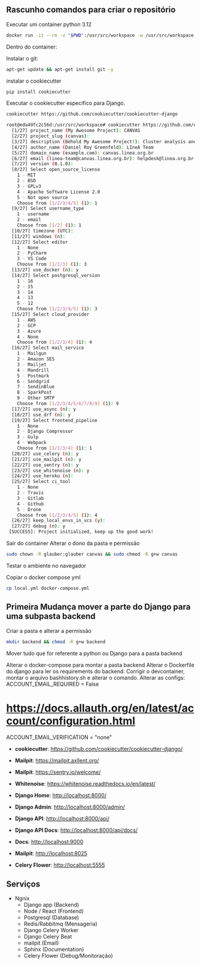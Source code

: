 ## Rascunho comandos para criar o repositório

Executar um container python 3.12
```bash
docker run -it --rm -v "$PWD":/usr/src/workspace -w /usr/src/workspace python:3.12-slim bash
```

Dentro do container:

Instalar o git:

```bash
apt-get update && apt-get install git -y
```

instalar o cookiecutter

```bash
pip install cookiecutter
```

Executar o cookiecutter especifico para Django.
```bash
cookiecutter https://github.com/cookiecutter/cookiecutter-django
```

```bash
root@eda49fc2c56d:/usr/src/workspace# cookiecutter https://github.com/cookiecutter/cookiecutter-django
  [1/27] project_name (My Awesome Project): CANVAS
  [2/27] project_slug (canvas):
  [3/27] description (Behold My Awesome Project!): Cluster analysis and visualization as a service
  [4/27] author_name (Daniel Roy Greenfeld): LIneA Team
  [5/27] domain_name (example.com): canvas.linea.org.br
  [6/27] email (linea-team@canvas.linea.org.br): helpdesk@linea.org.br
  [7/27] version (0.1.0):
  [8/27] Select open_source_license
    1 - MIT
    2 - BSD
    3 - GPLv3
    4 - Apache Software License 2.0
    5 - Not open source
    Choose from [1/2/3/4/5] (1): 1
  [9/27] Select username_type
    1 - username
    2 - email
    Choose from [1/2] (1): 1
  [10/27] timezone (UTC):
  [11/27] windows (n):
  [12/27] Select editor
    1 - None
    2 - PyCharm
    3 - VS Code
    Choose from [1/2/3] (1): 3
  [13/27] use_docker (n): y
  [14/27] Select postgresql_version
    1 - 16
    2 - 15
    3 - 14
    4 - 13
    5 - 12
    Choose from [1/2/3/4/5] (1): 3
  [15/27] Select cloud_provider
    1 - AWS
    2 - GCP
    3 - Azure
    4 - None
    Choose from [1/2/3/4] (1): 4
  [16/27] Select mail_service
    1 - Mailgun
    2 - Amazon SES
    3 - Mailjet
    4 - Mandrill
    5 - Postmark
    6 - Sendgrid
    7 - SendinBlue
    8 - SparkPost
    9 - Other SMTP
    Choose from [1/2/3/4/5/6/7/8/9] (1): 9
  [17/27] use_async (n): y
  [18/27] use_drf (n): y
  [19/27] Select frontend_pipeline
    1 - None
    2 - Django Compressor
    3 - Gulp
    4 - Webpack
    Choose from [1/2/3/4] (1): 1
  [20/27] use_celery (n): y
  [21/27] use_mailpit (n): y
  [22/27] use_sentry (n): y
  [23/27] use_whitenoise (n): y
  [24/27] use_heroku (n):
  [25/27] Select ci_tool
    1 - None
    2 - Travis
    3 - Gitlab
    4 - Github
    5 - Drone
    Choose from [1/2/3/4/5] (1): 4
  [26/27] keep_local_envs_in_vcs (y):
  [27/27] debug (n): y
 [SUCCESS]: Project initialized, keep up the good work!
```

Sair do container
Alterar o dono da pasta e permissão

```bash
sudo chown -R glauber:glauber canvas && sudo chmod -R g+w canvas
```

Testar o ambiente no navegador

Copiar o docker compose yml

```bash
cp local.yml docker-compose.yml
```

## Primeira Mudança mover a parte do Django para uma subpasta backend

Criar a pasta e alterar a permissão

```bash
mkdir backend && chmod -R g+w backend
```

Mover tudo que for referente a python ou Django para a pasta backend

Alterar o docker-compose para montar a pasta backend
Alterar o Dockerfile do django para ler os requirements do backend.
Corrigir o devcontainer, montar o arquivo bashhistory.sh e alterar o comando.
Alterar as configs:
  ACCOUNT_EMAIL_REQUIRED = False
  # https://docs.allauth.org/en/latest/account/configuration.html
  ACCOUNT_EMAIL_VERIFICATION = "none"

- **cookiecutter**: <https://github.com/cookiecutter/cookiecutter-django/>
- **Mailpit**: <https://mailpit.axllent.org/>
- **Mailpit**: <https://sentry.io/welcome/>
- **Whitenoise**: <https://whitenoise.readthedocs.io/en/latest/>


- **Django Home**: <http://localhost:8000/>
- **Django Admin**: <http://localhost:8000/admin/>
- **Django API**: <http://localhost:8000/api/>
- **Django API Docs**: <http://localhost:8000/api/docs/>
- **Docs**: <http://localhost:9000>
- **Mailpit**: <http://localhost:8025>
- **Celery Flower**: <http://localhost:5555>



## Serviços

- Ngnix
  - Django app (Backend)
  - Node / React (Frontend)
  - Postgresql (Database)
  - Redis/Rabbitmq (Mensageria)
  - Django Celery Worker
  - Django Celery Beat
  - mailpit (Email)
  - Sphinx (Documentation)
  - Celery Flower (Debug/Monitoração)
